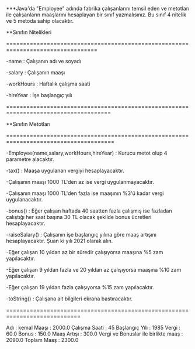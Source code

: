 ***Java'da "Employee" adında fabrika çalışanlarını temsil eden ve metotları ile çalışanların maaşlarını hesaplayan bir sınıf yazmalısınız. Bu sınıf 4 nitelik ve 5 metoda sahip olacaktır.

**Sınıfın Nitelikleri

=================================================================================

-name : Çalışanın adı ve soyadı

-salary : Çalışanın maaşı

-workHours : Haftalık çalışma saati

-hireYear : İşe başlangıç yılı

=====================================================================================

**Sınıfın Metotları

======================================================================================

-Employee(name,salary,workHours,hireYear) : Kurucu metot olup 4 parametre alacaktır.

-tax() : Maaşa uygulanan vergiyi hesaplayacaktır.

-Çalışanın maaşı 1000 TL'den az ise vergi uygulanmayacaktır.

-Çalışanın maaşı 1000 TL'den fazla ise maaşının %3'ü kadar vergi uygulanacaktır.

-bonus() : Eğer çalışan haftada 40 saatten fazla çalışmış ise fazladan çalıştığı her saat başına 30 TL olacak şekilde bonus ücretleri hesaplayacaktır.

-raiseSalary() : Çalışanın işe başlangıç yılına göre maaş artışını hesaplayacaktır. Şuan ki yılı 2021 olarak alın.

-Eğer çalışan 10 yıldan az bir süredir çalışıyorsa maaşına %5 zam yapılacaktır.

-Eğer çalışan 9 yıldan fazla ve 20 yıldan az çalışıyorsa maaşına %10 zam yapılacaktır.

-Eğer çalışan 19 yıldan fazla çalışıyorsa %15 zam yapılacaktır.

-toString() : Çalışana ait bilgileri ekrana bastıracaktır.

============================================================================

Adı : kemal
Maaşı : 2000.0
Çalışma Saati : 45
Başlangıç Yılı : 1985
Vergi : 60.0
Bonus : 150.0
Maaş Artışı : 300.0
Vergi ve Bonuslar ile birlikte maaş : 2090.0
Toplam Maaş : 2300.0